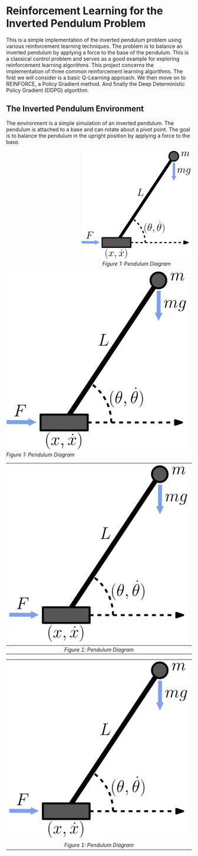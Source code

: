 

# Reinforcement Learning for the Inverted Pendulum Problem

This is a simple implementation of the inverted pendulum problem using various reinforcement learning techniques. The problem is to balance an inverted pendulum by applying a force to the base of the pendulum. This is a classical control problem and serves as a good example for exploring reinforcement learning algorithms. This project concerns the implementation of three common reinforcement learning algorithms. The first we will consider is a basic Q-Learning approach. We then move on to REINFORCE, a Policy Gradient method. And finally the Deep Deterministic Policy Gradient (DDPG) algorithm.

## The Inverted Pendulum Environment

The environment is a simple simulation of an inverted pendulum. The pendulum is attached to a base and can rotate about a pivot point. The goal is to balance the pendulum in the upright position by applying a force to the base. 

<div style="float: right; margin: 0 0 10px 10px; text-align: center;">
  <img src="./figures/PendulumFig.svg" alt="Pendulum Diagram" width="300"/>
  <div><em>Figure 1: Pendulum Diagram</em></div>
</div>

<a name="fig-pendulum"></a>
![Pendulum Diagram](./figures/PendulumFig.svg)
*Figure 1: Pendulum Diagram*




| ![Pendulum Diagram](./figures/PendulumFig.svg) |
|:--:|
| *Figure 1: Pendulum Diagram* |

<table style="border: none;">
  <tr>
    <td style="text-align: center;">
      <img src="./figures/PendulumFig.svg" alt="Pendulum Diagram" />
    </td>
  </tr>
  <tr>
    <td style="text-align: center;">
      <em>Figure 1: Pendulum Diagram</em>
    </td>
  </tr>
</table>